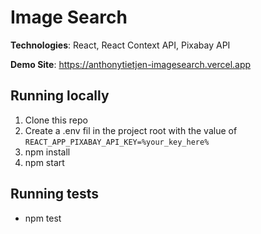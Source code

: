 # Image Search

**Technologies**: React, React Context API, Pixabay API

**Demo Site**: https://anthonytietjen-imagesearch.vercel.app

## Running locally

1. Clone this repo
1. Create a .env fil in the project root with the value of `REACT_APP_PIXABAY_API_KEY=%your_key_here%`
1. npm install
1. npm start

## Running tests

- npm test
